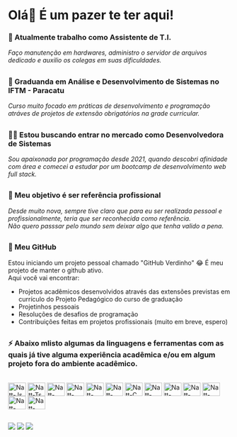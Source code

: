 # Olá👋 É um pazer te ter aqui!

### 🔭 Atualmente trabalho como Assistente de T.I.  
*Faço manutenção em hardwares, administro o servidor de arquivos dedicado e auxilio os colegas em suas dificuldades.*

##

### 🌱 Graduanda em Análise e Desenvolvimento de Sistemas no IFTM - Paracatu
*Curso muito focado em práticas de desenvolvimento e programação atráves de projetos de extensão obrigatórios na grade curricular.*      

##

### 🕵️‍♀️ Estou buscando entrar no mercado como Desenvolvedora de Sistemas
*Sou apaixonada por programação desde 2021, quando descobri afinidade com área e comecei a estudar por um bootcamp de desenvolvimento web full stack.*

##

### 🎯 Meu objetivo é ser referência profissional
*Desde muito nova, sempre tive claro que para eu ser realizada pessoal e profissionalmente, teria que ser reconhecida como referência.*    
*Não quero passsar pelo mundo sem deixar algo que tenha valido a pena.*   

##

### 📌 Meu GitHub
Estou iniciando um projeto pessoal chamado "GitHub Verdinho" 😂 É meu projeto de manter o github ativo.   
Aqui você vai encontrar:
- Projetos acadêmicos desenvolvidos através das extensões previstas em currículo do Projeto Pedagógico do curso de graduação
- Projetinhos pessoais
- Resoluções de desafios de programação
- Contribuições feitas em projetos profissionais (muito em breve, espero)

##

### ⚡ Abaixo mlisto algumas da linguagens e ferramentas com as quais já tive alguma experiência acadêmica e/ou em algum projeto fora do ambiente acadêmico.
<div style="display: inline_block"><br>
  <img align="center" alt="Natt-Js" height="30" width="40" src="https://cdn.jsdelivr.net/gh/devicons/devicon@latest/icons/javascript/javascript-original.svg">
  <img align="center" alt="Natt-Ts" height="30" width="40" src="https://cdn.jsdelivr.net/gh/devicons/devicon@latest/icons/typescript/typescript-original.svg">
  <img align="center" alt="Natt-React" height="30" width="40" src="https://cdn.jsdelivr.net/gh/devicons/devicon@latest/icons/react/react-original.svg">
  <img align="center" alt="Natt-Angular" height="30" width="40" src="https://cdn.jsdelivr.net/gh/devicons/devicon@latest/icons/angular/angular-original.svg">
  <img align="center" alt="Natt-HTML" height="30" width="40" src="https://cdn.jsdelivr.net/gh/devicons/devicon@latest/icons/html5/html5-original.svg">
  <img align="center" alt="Natt-CSS" height="30" width="40" src="https://cdn.jsdelivr.net/gh/devicons/devicon@latest/icons/css3/css3-original.svg">
  <img align="center" alt="Natt-C" height="30" width="40" src="https://cdn.jsdelivr.net/gh/devicons/devicon@latest/icons/c/c-original.svg">
  <img align="center" alt="Natt-Java" height="30" width="40" src="https://cdn.jsdelivr.net/gh/devicons/devicon@latest/icons/java/java-original.svg">
  <img align="center" alt="Natt-Node" height="30" width="40" src="https://cdn.jsdelivr.net/gh/devicons/devicon@latest/icons/nodejs/nodejs-original.svg">
  <img align="center" alt="Natt-MySQL" height="30" width="40" src="https://cdn.jsdelivr.net/gh/devicons/devicon@latest/icons/mysql/mysql-original.svg">
  <img align="center" alt="Natt-Sass" height="30" width="40" src="https://cdn.jsdelivr.net/gh/devicons/devicon@latest/icons/sass/sass-original.svg">
  <img align="center" alt="Natt-VSCode" height="30" width="40" src="https://cdn.jsdelivr.net/gh/devicons/devicon@latest/icons/vscode/vscode-original.svg">
  <img align="center" alt="Natt-WEx" height="30" width="40" src="https://cdn.jsdelivr.net/gh/devicons/devicon@latest/icons/wordpress/wordpress-plain.svg">
</div>

  ##
  
<div> 
  <a href="https://instagram.com/natt.queiroz" target="_blank"><img src="https://img.shields.io/badge/-Instagram-%23E4405F?style=for-the-badge&logo=instagram&logoColor=white" target="_blank"></a>
  <a href = "mailto:nattaliadiasqueiroz@gmail.com"><img src="https://img.shields.io/badge/-Gmail-%23333?style=for-the-badge&logo=gmail&logoColor=white" target="_blank"></a>
  <a href="https://www.linkedin.com/in/nat-dias" target="_blank"><img src="https://img.shields.io/badge/-LinkedIn-%230077B5?style=for-the-badge&logo=linkedin&logoColor=white" target="_blank"></a> 
  <!-- <a href="https://discord.gg/natdias" target="_blank"><img src="https://img.shields.io/badge/Discord-7289DA?style=for-the-badge&logo=discord&logoColor=white" target="_blank"></a> -->
</div>
